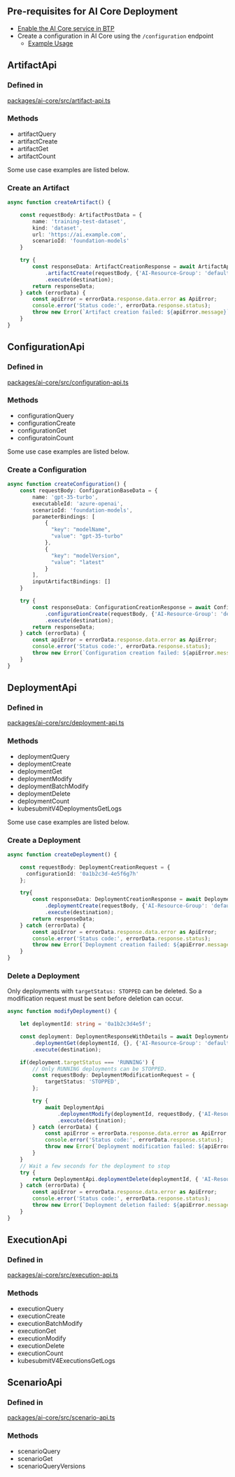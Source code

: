 ## Pre-requisites for AI Core Deployment

- [Enable the AI Core service in BTP](https://help.sap.com/docs/sap-ai-core/sap-ai-core-service-guide/initial-setup)
- Create a configuration in AI Core using the `/configuration` endpoint
  - [Example Usage](#create-a-configuration)

## ArtifactApi

### Defined in

[packages/ai-core/src/artifact-api.ts](../packages/ai-core/src/artifact-api.ts)

### Methods

- artifactQuery
- artifactCreate
- artifactGet
- artifactCount

Some use case examples are listed below.

### Create an Artifact

```TypeScript
async function createArtifact() {

    const requestBody: ArtifactPostData = {
        name: 'training-test-dataset',
        kind: 'dataset',
        url: 'https://ai.example.com',
        scenarioId: 'foundation-models'
    }

    try {
        const responseData: ArtifactCreationResponse = await ArtifactApi
            .artifactCreate(requestBody, {'AI-Resource-Group': 'default'})
            .execute(destination);
        return responseData;
    } catch (errorData) {
        const apiError = errorData.response.data.error as ApiError;
        console.error('Status code:', errorData.response.status);
        throw new Error(`Artifact creation failed: ${apiError.message}`);
    }
}
```

## ConfigurationApi

### Defined in

[packages/ai-core/src/configuration-api.ts](../packages/ai-core/src/configuration-api.ts)

### Methods

- configurationQuery
- configurationCreate
- configurationGet
- configuratoinCount

Some use case examples are listed below.

### Create a Configuration

```TypeScript
async function createConfiguration() {
    const requestBody: ConfigurationBaseData = {
        name: 'gpt-35-turbo',
        executableId: 'azure-openai',
        scenarioId: 'foundation-models',
        parameterBindings: [
            {
              "key": "modelName",
              "value": "gpt-35-turbo"
            },
            {
              "key": "modelVersion",
              "value": "latest"
            }
        ],
        inputArtifactBindings: []
    }

    try {
        const responseData: ConfigurationCreationResponse = await ConfigurationApi
            .configurationCreate(requestBody, {'AI-Resource-Group': 'default'})
            .execute(destination);
        return responseData;
    } catch (errorData) {
        const apiError = errorData.response.data.error as ApiError;
        console.error('Status code:', errorData.response.status);
        throw new Error(`Configuration creation failed: ${apiError.message}`);
    }
}
```

## DeploymentApi

### Defined in

[packages/ai-core/src/deployment-api.ts](../packages/ai-core/src/deployment-api.ts)

### Methods

- deploymentQuery
- deploymentCreate
- deploymentGet
- deploymentModify
- deploymentBatchModify
- deploymentDelete
- deploymentCount
- kubesubmitV4DeploymentsGetLogs

Some use case examples are listed below.

### Create a Deployment

```TypeScript
async function createDeployment() {

    const requestBody: DeploymentCreationRequest = {
      configurationId: '0a1b2c3d-4e5f6g7h'
    };

    try{
        const responseData: DeploymentCreationResponse = await DeploymentApi
            .deploymentCreate(requestBody, {'AI-Resource-Group': 'default'})
            .execute(destination);
        return responseData;
    } catch (errorData) {
        const apiError = errorData.response.data.error as ApiError;
        console.error('Status code:', errorData.response.status);
        throw new Error(`Deployment creation failed: ${apiError.message}`);
    }
}
```

### Delete a Deployment

Only deployments with `targetStatus: STOPPED` can be deleted. So a modification request must be sent before deletion can occur.

```TypeScript
async function modifyDeployment() {

    let deploymentId: string = '0a1b2c3d4e5f';

    const deployment: DeploymentResponseWithDetails = await DeploymentApi
        .deploymentGet(deploymentId, {}, {'AI-Resource-Group': 'default'})
        .execute(destination);

    if(deployment.targetStatus === 'RUNNING') {
        // Only RUNNING deployments can be STOPPED.
        const requestBody: DeploymentModificationRequest = {
            targetStatus: 'STOPPED',
        };

        try {
            await DeploymentApi
                .deploymentModify(deploymentId, requestBody, {'AI-Resource-Group': 'default'})
                .execute(destination);
        } catch (errorData) {
            const apiError = errorData.response.data.error as ApiError;
            console.error('Status code:', errorData.response.status);
            throw new Error(`Deployment modification failed: ${apiError.message}`);
        }
    }
    // Wait a few seconds for the deployment to stop
    try {
        return DeploymentApi.deploymentDelete(deploymentId, { 'AI-Resource-Group': 'default' }).execute(destination);
    } catch (errorData) {
        const apiError = errorData.response.data.error as ApiError;
        console.error('Status code:', errorData.response.status);
        throw new Error(`Deployment deletion failed: ${apiError.message}`);
    }
}
```

## ExecutionApi

### Defined in

[packages/ai-core/src/execution-api.ts](../packages/ai-core/src/execution-api.ts)

### Methods

- executionQuery
- executionCreate
- executionBatchModify
- executionGet
- executionModify
- executionDelete
- executionCount
- kubesubmitV4ExecutionsGetLogs

## ScenarioApi

### Defined in

[packages/ai-core/src/scenario-api.ts](../packages/ai-core/src/scenario-api.ts)

### Methods

- scenarioQuery
- scenarioGet
- scenarioQueryVersions
